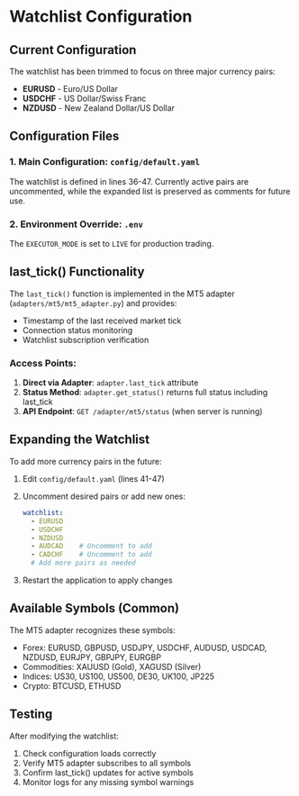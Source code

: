 # Watchlist Configuration

## Current Configuration
The watchlist has been trimmed to focus on three major currency pairs:
- **EURUSD** - Euro/US Dollar
- **USDCHF** - US Dollar/Swiss Franc  
- **NZDUSD** - New Zealand Dollar/US Dollar

## Configuration Files

### 1. Main Configuration: `config/default.yaml`
The watchlist is defined in lines 36-47. Currently active pairs are uncommented, while the expanded list is preserved as comments for future use.

### 2. Environment Override: `.env`
The `EXECUTOR_MODE` is set to `LIVE` for production trading.

## last_tick() Functionality

The `last_tick()` function is implemented in the MT5 adapter (`adapters/mt5/mt5_adapter.py`) and provides:
- Timestamp of the last received market tick
- Connection status monitoring
- Watchlist subscription verification

### Access Points:
1. **Direct via Adapter**: `adapter.last_tick` attribute
2. **Status Method**: `adapter.get_status()` returns full status including last_tick
3. **API Endpoint**: `GET /adapter/mt5/status` (when server is running)

## Expanding the Watchlist

To add more currency pairs in the future:

1. Edit `config/default.yaml` (lines 41-47)
2. Uncomment desired pairs or add new ones:
   ```yaml
   watchlist:
     - EURUSD
     - USDCHF
     - NZDUSD
     - AUDCAD    # Uncomment to add
     - CADCHF    # Uncomment to add
     # Add more pairs as needed
   ```

3. Restart the application to apply changes

## Available Symbols (Common)
The MT5 adapter recognizes these symbols:
- Forex: EURUSD, GBPUSD, USDJPY, USDCHF, AUDUSD, USDCAD, NZDUSD, EURJPY, GBPJPY, EURGBP
- Commodities: XAUUSD (Gold), XAGUSD (Silver)
- Indices: US30, US100, US500, DE30, UK100, JP225
- Crypto: BTCUSD, ETHUSD

## Testing
After modifying the watchlist:
1. Check configuration loads correctly
2. Verify MT5 adapter subscribes to all symbols
3. Confirm last_tick() updates for active symbols
4. Monitor logs for any missing symbol warnings